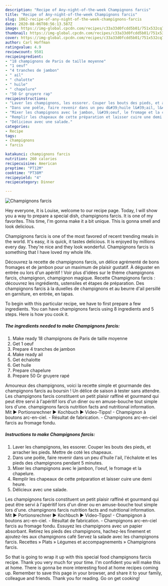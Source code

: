 ```yaml
---
description: "Recipe of Any-night-of-the-week Champignons farcis"
title: "Recipe of Any-night-of-the-week Champignons farcis"
slug: 1062-recipe-of-any-night-of-the-week-champignons-farcis
date: 2020-08-06T08:56:13.587Z
image: https://img-global.cpcdn.com/recipes/c33a33d0fcdd5b01/751x532cq70/champignons-farcis-photo-principale-de-la-recette.jpg
thumbnail: https://img-global.cpcdn.com/recipes/c33a33d0fcdd5b01/751x532cq70/champignons-farcis-photo-principale-de-la-recette.jpg
cover: https://img-global.cpcdn.com/recipes/c33a33d0fcdd5b01/751x532cq70/champignons-farcis-photo-principale-de-la-recette.jpg
author: Carl Hoffman
ratingvalue: 4.9
reviewcount: 9501
recipeingredient:
- "18 champignons de Paris de taille moyenne"
- "1 oeuf"
- "4 tranches de jambon"
- " ail"
- " chalotte"
- " huile"
- " chapelure"
- "50 Gr gruyere rap"
recipeinstructions:
- "Laver les champignons, les essorer. Couper les bouts des pieds, et arracher les pieds. Mettre de coté les chapeaux."
- "Dans une poêle, faire revenir dans un peu d&#39;huile l&#39;ail, l&#39;échalote et les pieds des champignons pendant 5 minutes."
- "Mixer les champignons avec le jambon, l&#39;oeuf, le fromage et la chapelure."
- "Remplir les chapeaux de cette préparation et laisser cuire une demi heure."
- "Délicieux avec une salade."
categories:
- Recipe
tags:
- champignons
- farcis

katakunci: champignons farcis 
nutrition: 260 calories
recipecuisine: American
preptime: "PT12M"
cooktime: "PT38M"
recipeyield: "4"
recipecategory: Dinner

---
```



![Champignons farcis](https://img-global.cpcdn.com/recipes/c33a33d0fcdd5b01/751x532cq70/champignons-farcis-photo-principale-de-la-recette.jpg)

Hey everyone, it is Louise, welcome to our recipe page. Today, I will show you a way to prepare a special dish, champignons farcis. It is one of my favorites. This time, I'm gonna make it a bit unique. This is gonna smell and look delicious.

Champignons farcis is one of the most favored of recent trending meals in the world. It's easy, it is quick, it tastes delicious. It is enjoyed by millions every day. They're nice and they look wonderful. Champignons farcis is something that I have loved my whole life.

Découvrez la recette de champignons farcis, un délice agrémenté de bons fromages et de jambon pour un maximum de plaisir gustatif. À déguster en entrée ou lors d&#39;un apéritif ! Voir plus d&#39;idées sur le thème champignons farcis, champignon, champignon magique. Recette Champignons farcis : découvrez les ingrédients, ustensiles et étapes de préparation. Des champignons farcis à la duxelles de champignons et au beurre d&#39;ail persillé en garniture, en entrée, en tapas.


To begin with this particular recipe, we have to first prepare a few ingredients. You can have champignons farcis using 8 ingredients and 5 steps. Here is how you cook it.

<!--inarticleads1-->

##### The ingredients needed to make Champignons farcis:

1. Make ready 18 champignons de Paris de taille moyenne
1. Get 1 oeuf
1. Prepare 4 tranches de jambon
1. Make ready  ail
1. Get  échalotte
1. Get  huile
1. Prepare  chapelure
1. Prepare 50 Gr gruyere rapé


Amoureux des champignons, voici la recette simple et gourmande des champignons farcis au boursin ! Un délice de saison à tester sans attendre. Les champignons farcis constituent un petit plaisir raffiné et gourmand qui peut être servi à l&#39;apéritif lors d&#39;un diner ou en amuse-bouche tout simple lors d&#39;une. champignons farcis nutrition facts and nutritional information. Mit ► Portionsrechner ► Kochbuch ► Video-Tipps! - Champignon à boutons arc-en-ciel. - Résultat de fabrication. - Champignons arc-en-ciel farcis au fromage fondu. 

<!--inarticleads2-->

##### Instructions to make Champignons farcis:

1. Laver les champignons, les essorer. Couper les bouts des pieds, et arracher les pieds. Mettre de coté les chapeaux.
1. Dans une poêle, faire revenir dans un peu d&#39;huile l&#39;ail, l&#39;échalote et les pieds des champignons pendant 5 minutes.
1. Mixer les champignons avec le jambon, l&#39;oeuf, le fromage et la chapelure.
1. Remplir les chapeaux de cette préparation et laisser cuire une demi heure.
1. Délicieux avec une salade.


Les champignons farcis constituent un petit plaisir raffiné et gourmand qui peut être servi à l&#39;apéritif lors d&#39;un diner ou en amuse-bouche tout simple lors d&#39;une. champignons farcis nutrition facts and nutritional information. Mit ► Portionsrechner ► Kochbuch ► Video-Tipps! - Champignon à boutons arc-en-ciel. - Résultat de fabrication. - Champignons arc-en-ciel farcis au fromage fondu. Essuyez les champignons avec un papier absorbant. Retirez les pieds des champignons, hachez-les finement et ajoutez-les aux champignons café Servez la salade avec les champignons farcis. Recettes » Plats » Légumes et accompagnements » Champignons farcis. 

So that is going to wrap it up with this special food champignons farcis recipe. Thank you very much for your time. I'm confident you will make this at home. There is gonna be more interesting food at home recipes coming up. Remember to save this page in your browser, and share it to your family, colleague and friends. Thank you for reading. Go on get cooking!
